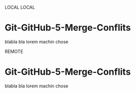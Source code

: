 LOCAL LOCAL

# Git-GitHub-5-Merge-Conflits

blabla bla
lorem machin chose

REMOTE

# Git-GitHub-5-Merge-Conflits

blabla bla
lorem machin chose
